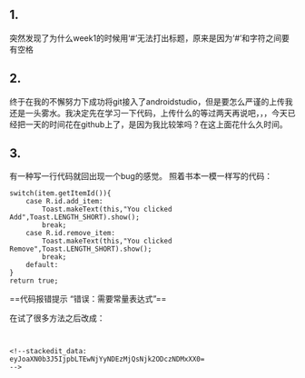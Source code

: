 ## 1.
突然发现了为什么week1的时候用‘#’无法打出标题，原来是因为‘#’和字符之间要有空格
## 2.
终于在我的不懈努力下成功将git接入了androidstudio，但是要怎么严谨的上传我还是一头雾水。我决定先在学习一下代码，上传什么的等过两天再说吧，，，今天已经把一天的时间花在github上了，是因为我比较笨吗？在这上面花什么久时间。
## 3.
有一种写一行代码就回出现一个bug的感觉。
照着书本一模一样写的代码：
```
switch(item.getItemId()){
    case R.id.add_item:
        Toast.makeText(this,"You clicked Add",Toast.LENGTH_SHORT).show();
        break;
    case R.id.remove_item:
        Toast.makeText(this,"You clicked Remove",Toast.LENGTH_SHORT).show();
        break;
    default:
}
return true;
```
==代码报错提示 “错误：需要常量表达式”==

在试了很多方法之后改成：
```


<!--stackedit_data:
eyJoaXN0b3J5IjpbLTEwNjYyNDEzMjQsNjk2ODczNDMxXX0=
-->